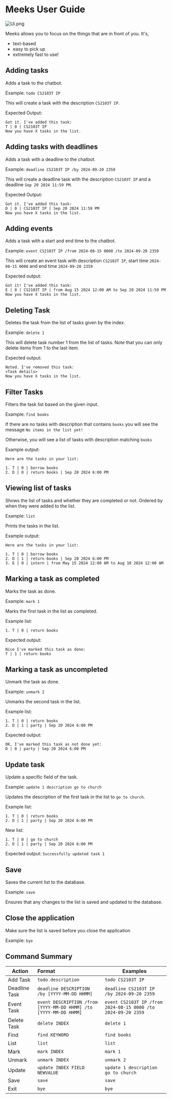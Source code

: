 # Meeks User Guide


![Ui.png](Ui.png)

Meeks allows you to focus on the things that are in front of you. It's,

- text-based
- easy to pick up
- extremely fast to use!


## Adding tasks

Adds a task to the chatbot.

Example: `todo CS2103T IP`

This will create a task with the description `CS2103T IP`.

Expected Output:
```
Got it. I've added this task:
T | 0 | CS2103T IP 
Now you have X tasks in the list.
```

## Adding tasks with deadlines

Adds a task with a deadline to the chatbot.

Example: `deadline CS2103T IP /by 2024-09-20 2359`

This will create a deadline task with the description `CS2103T IP` and a deadline `Sep 20 2024 11:59 PM`.

Expected Output:
```
Got it. I've added this task:
D | 0 | CS2103T IP | Sep 20 2024 11:59 PM
Now you have X tasks in the list.
```

## Adding events

Adds a task with a start and end time to the chatbot.

Example: `event CS2103T IP /from 2024-08-15 0000 /to 2024-09-20 2359`

This will create an event task with description `CS2103T IP`, start time `2024-08-15 0000` and end time `2024-09-20 2359`

Expected output:
```
Got it! I've added this task:
E | 0 | CS2103T IP | from Aug 15 2024 12:00 AM to Sep 20 2024 11:59 PM
Now you have X tasks in the list.
```

## Deleting Task

Deletes the task from the list of tasks given by the index.

Example: `delete 1`

This will delete task number 1 from the list of tasks. Note that you can only delete items from 1 to the last item.

Expected output:
```
Noted. I've removed this task:
<Task details>
Now you have X tasks in the list.
```


## Filter Tasks

Filters the task list based on the given input.

Example: `find books`

If there are no tasks with description that contains `books` you will see the message 
```No items in the list yet!```

Otherwise, you will see a list of tasks with description matching `books`

Example output: 
```
Here are the tasks in your list: 

1. T | 0 | borrow books
2. D | 0 | return books | Sep 20 2024 6:00 PM
```

## Viewing list of tasks

Shows the list of tasks and whether they are completed or not. Ordered by when they were added to the list.

Example: `list`

Prints the tasks in the list.

Example output: 
```
Here are the tasks in your list: 

1. T | 0 | borrow books
2. D | 1 | return books | Sep 20 2024 6:00 PM
3. E | 0 | intern | from May 15 2024 12:00 AM to Aug 10 2024 12:00 AM
```

## Marking a task as completed

Marks the task as done.

Example: `mark 1`

Marks the first task in the list as completed.

Example list: 
```
1. T | 0 | return books
```
Expected output: 
```
Nice I've marked this task as done:
T | 1 | return books
```

## Marking a task as uncompleted

Unmark the task as done.

Example: `unmark 2`

Unmarks the second task in the list.

Example list: 
```
1. T | 0 | return books
2. D | 1 | party | Sep 20 2024 6:00 PM
```
Expected output: 
```
OK, I've marked this task as not done yet:
D | 0 | party | Sep 20 2024 6:00 PM
```

## Update task

Update a specific field of the task.

Example: `update 1 description go to church`

Updates the description of the first task in the list to `go to church`.

Example list:
```
1. T | 0 | return books
2. D | 1 | party | Sep 20 2024 6:00 PM
```

New list: 
```
1. T | 0 | go to church
2. D | 1 | party | Sep 20 2024 6:00 PM
```

Expected output: `Successfully updated task 1`

## Save

Saves the current list to the database.

Example: `save`

Ensures that any changes to the list is saved and updated to the database.

## Close the application

Make sure the list is saved before you close the application

Example: `bye`

## Command Summary

| Action        | Format                                                            | Examples                                                     |
|---------------|:------------------------------------------------------------------|--------------------------------------------------------------|
| Add Task      | `todo description`                                                | `todo CS2103T IP`                                            |
| Deadline Task | `deadline DESCRIPTION /by [YYYY-MM-DD HHMM]`                      | `deadline CS2103T IP /by 2024-09-20 2359`                    |
| Event Task    | `event DESCRIPTION /from [YYYY-MM-DD HHMM] /to [YYYY-MM-DD HHMM]` | `event CS2103T IP /from 2024-08-15 0000 /to 2024-09-20 2359` |
| Delete Task   | `delete INDEX`                                                    | `delete 1`                                                   |
| Find          | `find KEYWORD`                                                    | `find books`                                                 |
| List          | `list`                                                            | `list`                                                       |
| Mark          | `mark INDEX`                                                      | `mark 1`                                                     |
| Unmark        | `unmark INDEX`                                                    | `unmark 2`                                                   |
| Update        | `update INDEX FIELD NEWVALUE`                                     | `update 1 description go to church`                          |
| Save          | `save`                                                            | `save`                                                       |
| Exit          | `bye`                                                             | `bye`                                                        |
    

